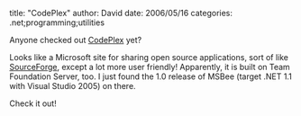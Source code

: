 
title: "CodePlex"
author: David
date: 2006/05/16
categories: .net;programming;utilities

Anyone checked out [CodePlex](http://www.codeplex.com/Default.aspx) yet?

Looks like a Microsoft site for sharing open source applications, sort of like [SourceForge](http://sourceforge.net/), except a lot more user friendly! Apparently, it is built on Team Foundation Server, too. I just found the 1.0 release of MSBee (target .NET 1.1 with Visual Studio 2005) on there.

Check it out!

